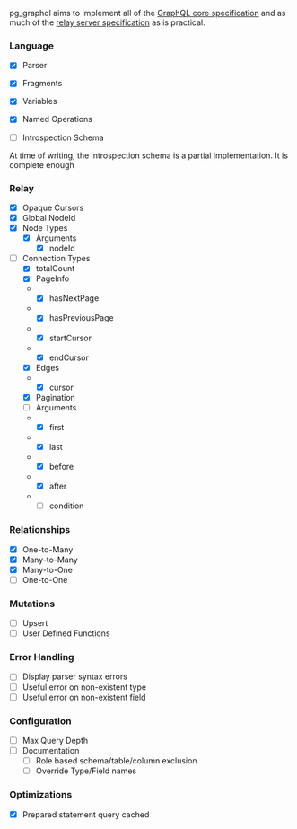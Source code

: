 pg_graphql aims to implement all of the [GraphQL core specification](https://spec.graphql.org/October2021/) and as much of the [relay server specification](https://relay.dev/docs/guides/graphql-server-specification/) as is practical.

### Language
- [x] Parser
- [x] Fragments
- [x] Variables
- [x] Named Operations

- [ ] Introspection Schema

At time of writing, the introspection schema is a partial implementation. It is complete enough

### Relay
- [x] Opaque Cursors
- [x] Global NodeId
- [x] Node Types
    * [x] Arguments
        * [x] nodeId
- [ ] Connection Types
    * [x] totalCount
    * [x] PageInfo
    *   * [x] hasNextPage
    *   * [x] hasPreviousPage
    *   * [x] startCursor
    *   * [x] endCursor
    * [x] Edges
    *   * [x] cursor
    * [x] Pagination
    * [ ] Arguments
    *   * [x] first
    *   * [x] last
    *   * [x] before
    *   * [x] after
    *   * [ ] condition

### Relationships
- [x] One-to-Many
- [x] Many-to-Many
- [x] Many-to-One
- [ ] One-to-One

### Mutations
- [ ] Upsert
- [ ] User Defined Functions

### Error Handling
- [ ] Display parser syntax errors
- [ ] Useful error on non-existent type
- [ ] Useful error on non-existent field

### Configuration
- [ ] Max Query Depth
- [ ] Documentation
    * [ ] Role based schema/table/column exclusion
    * [ ] Override Type/Field names

### Optimizations
- [x] Prepared statement query cached
